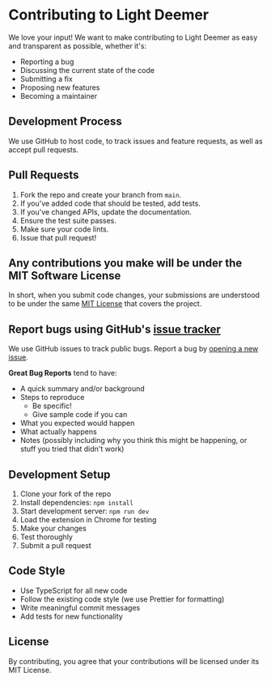 # Contributing to Light Deemer

We love your input! We want to make contributing to Light Deemer as easy and transparent as possible, whether it's:

- Reporting a bug
- Discussing the current state of the code
- Submitting a fix
- Proposing new features
- Becoming a maintainer

## Development Process

We use GitHub to host code, to track issues and feature requests, as well as accept pull requests.

## Pull Requests

1. Fork the repo and create your branch from `main`.
2. If you've added code that should be tested, add tests.
3. If you've changed APIs, update the documentation.
4. Ensure the test suite passes.
5. Make sure your code lints.
6. Issue that pull request!

## Any contributions you make will be under the MIT Software License

In short, when you submit code changes, your submissions are understood to be under the same [MIT License](LICENSE) that covers the project.

## Report bugs using GitHub's [issue tracker](https://github.com/bhavy67/light-deemer/issues)

We use GitHub issues to track public bugs. Report a bug by [opening a new issue](https://github.com/bhavy67/light-deemer/issues/new).

**Great Bug Reports** tend to have:

- A quick summary and/or background
- Steps to reproduce
  - Be specific!
  - Give sample code if you can
- What you expected would happen
- What actually happens
- Notes (possibly including why you think this might be happening, or stuff you tried that didn't work)

## Development Setup

1. Clone your fork of the repo
2. Install dependencies: `npm install`
3. Start development server: `npm run dev`
4. Load the extension in Chrome for testing
5. Make your changes
6. Test thoroughly
7. Submit a pull request

## Code Style

* Use TypeScript for all new code
* Follow the existing code style (we use Prettier for formatting)
* Write meaningful commit messages
* Add tests for new functionality

## License

By contributing, you agree that your contributions will be licensed under its MIT License.
